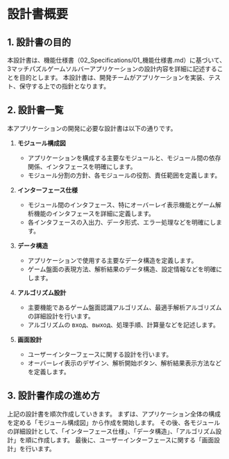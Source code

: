 # 設計書概要

## 1. 設計書の目的
本設計書は、機能仕様書（02_Specifications/01_機能仕様書.md）に基づいて、3マッチパズルゲームソルバーアプリケーションの設計内容を詳細に記述することを目的とします。
本設計書は、開発チームがアプリケーションを実装、テスト、保守する上での指針となります。

## 2. 設計書一覧
本アプリケーションの開発に必要な設計書は以下の通りです。

1. **モジュール構成図**
    - アプリケーションを構成する主要なモジュールと、モジュール間の依存関係、インタフェースを明確にします。
    - モジュール分割の方針、各モジュールの役割、責任範囲を定義します。

2. **インターフェース仕様**
    - モジュール間のインタフェース、特にオーバーレイ表示機能とゲーム解析機能のインタフェースを詳細に定義します。
    - 各インタフェースの入出力、データ形式、エラー処理などを明確にします。

3. **データ構造**
    - アプリケーションで使用する主要なデータ構造を定義します。
    - ゲーム盤面の表現方法、解析結果のデータ構造、設定情報などを明確にします。

4. **アルゴリズム設計**
    - 主要機能であるゲーム盤面認識アルゴリズム、最適手解析アルゴリズムの詳細設計を行います。
    - アルゴリズムの вход、выход、処理手順、計算量などを記述します。

5. **画面設計**
    - ユーザーインターフェースに関する設計を行います。
    - オーバーレイ表示のデザイン、解析開始ボタン、解析結果表示方法などを定義します。

## 3. 設計書作成の進め方
上記の設計書を順次作成していきます。
まずは、アプリケーション全体の構成を定める「モジュール構成図」から作成を開始します。
その後、各モジュールの詳細設計として、「インターフェース仕様」、「データ構造」、「アルゴリズム設計」を順に作成します。
最後に、ユーザーインターフェースに関する「画面設計」を行います。
